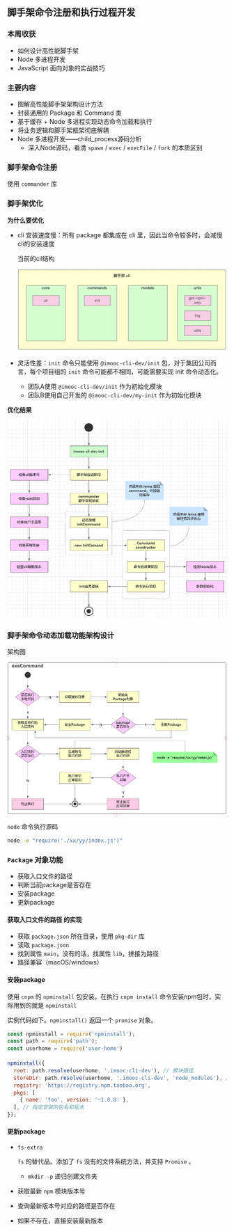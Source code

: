 ## 脚手架命令注册和执行过程开发

### 本周收获

- 如何设计高性能脚手架
- Node 多进程开发
- JavaScript 面向对象的实战技巧

### 主要内容

- 图解高性能脚手架架构设计方法
- 封装通用的 Package 和 Command 类
- 基于缓存 + Node 多进程实现动态命令加载和执行
- 将业务逻辑和脚手架框架彻底解耦
- Node 多进程开发——child_process源码分析
  - 深入Node源码，看清 `spawn` / `exec` / `execFile` / `fork` 的本质区别

### 脚手架命令注册

使用 `commander` 库

### 脚手架优化

**为什么要优化**

- cli 安装速度慢：所有 package 都集成在 cli 里，因此当命令较多时，会减慢cli的安装速度

  当前的cil结构

  ![](./images/未优化的当前结构.png)

- 灵活性差：`init` 命令只能使用 `@imooc-cli-dev/init` 包，对于集团公司而言，每个项目组的 `init` 命令可能都不相同，可能需要实现 init 命令动态化。

  - 团队A使用 `@imooc-cli-dev/init` 作为初始化模块
  - 团队B使用自己开发的 `@imooc-cli-dev/my-init` 作为初始化模块

**优化结果**

![优化结果](./images/优化脚手架架构图.png)

### 脚手架命令动态加载功能架构设计

架构图

![脚手架命令动态加载功能架构设计](./images/脚手架命令动态加载功能架构设计.png)

`node` 命令执行源码

```bash
node -e "require('./xx/yy/index.js')"
```

### `Package` 对象功能

- 获取入口文件的路径
- 判断当前package是否存在
- 安装package
- 更新package

#### 获取入口文件的路径 的实现

- 获取 `package.json` 所在目录，使用 `pkg-dir` 库
- 读取 `package.json` 
- 找到属性 `main`，没有的话，找属性 `lib`，拼接为路径
- 路径兼容（macOS/windows）

#### 安装package

使用 `cnpm` 的 `npminstall` 包安装。在执行 `cnpm install` 命令安装npm包时，实际用到的就是 `npminstall`

实例代码如下。`npminstall()` 返回一个 `promise` 对象。

```javascript
const npminstall = require('npminstall');
const path = require('path');
const userhome = require('user-home')

npminstall({
  root: path.resolve(userhome, '.imooc-cli-dev'), // 模块路径
  storeDir: path.resolve(userhome, '.imooc-cli-dev', 'node_modules'), // 实际存储位置，root + node_modules
  registry: 'https://registry.npm.taobao.org',
  pkgs: [
    { name: 'foo', version: '~1.0.0' },
  ], // 指定安装的包名和版本
});

```

#### 更新package

- `fs-extra` 

  `fs` 的替代品。添加了 `fs` 没有的文件系统方法，并支持 `Promise` 。

  - `mkdir -p` 递归创建文件夹

- 获取最新 `npm` 模块版本号

- 查询最新版本号对应的路径是否存在

- 如果不存在，直接安装最新版本

